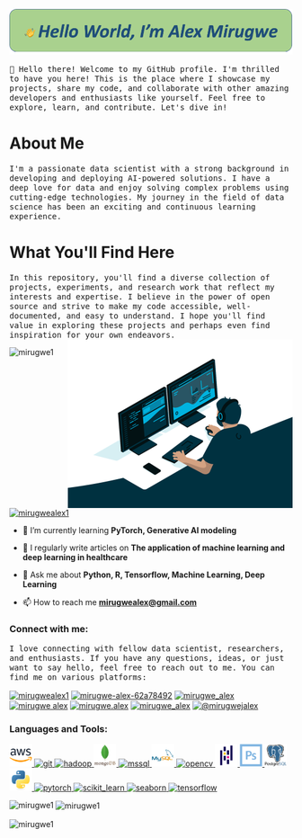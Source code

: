![MasterHead](https://github.com/mirugwe1/Data_Protection/blob/master/hello.png)

<p align="left">
  <samp>
👋 Hello there! Welcome to my GitHub profile. I'm thrilled to have you here! This is the place where I showcase my projects, share my code, and collaborate with other amazing developers and enthusiasts like yourself. Feel free to explore, learn, and contribute. Let's dive in!
</samp>
  
<h1 align="left"> About Me </h1>
<p align="left">
  <samp>
I'm a passionate data scientist with a strong background in developing and deploying AI-powered solutions. I have a deep love for data and enjoy solving complex problems using cutting-edge technologies. My journey in the field of data science has been an exciting and continuous learning experience.
</samp>
  
  
<h1 align="left"> What You'll Find Here </h1>
<p align="left">
  <samp>
In this repository, you'll find a diverse collection of projects, experiments, and research work that reflect my interests and expertise. I believe in the power of open source and strive to make my code accessible, well-documented, and easy to understand. I hope you'll find value in exploring these projects and perhaps even find inspiration for your own endeavors.
  </samp>

<img align="right" alt="Coding" width="400" src="https://github.com/mirugwe1/Data_Protection/blob/master/code.gif">

<p align="left"> <img src="https://komarev.com/ghpvc/?username=mirugwe1&label=Profile%20views&color=0e75b6&style=flat" alt="mirugwe1" /> </p>

<p align="left"> <a href="https://twitter.com/mirugwealex1" target="blank"><img src="https://img.shields.io/twitter/follow/mirugwealex1?logo=twitter&style=for-the-badge" alt="mirugwealex1" /></a> </p>

- 🌱 I’m currently learning **PyTorch, Generative AI modeling**

- 📝 I regularly write articles on   **The application of machine learning and deep learning in healthcare**

- 💬 Ask me about **Python, R, Tensorflow, Machine Learning, Deep Learning**
- 📫 How to reach me **mirugwealex@gmail.com**


<h3 align="left">Connect with me:</h3>
<p align="left">
  <samp>
I love connecting with fellow data scientist, researchers, and enthusiasts. If you have any questions, ideas, or just want to say hello, feel free to reach out to me. You can find me on various platforms:<br>
 </samp>
  
<p align="left">
<a href="https://twitter.com/mirugwealex1" target="blank"><img align="center" src="https://raw.githubusercontent.com/rahuldkjain/github-profile-readme-generator/master/src/images/icons/Social/twitter.svg" alt="mirugwealex1" height="30" width="40" /></a>
<a href="https://linkedin.com/in/mirugwe-alex" target="blank"><img align="center" src="https://raw.githubusercontent.com/rahuldkjain/github-profile-readme-generator/master/src/images/icons/Social/linked-in-alt.svg" alt="mirugwe-alex-62a78492" height="30" width="40" /></a>
<a href="https://stackoverflow.com/users/mirugwe_alex" target="blank"><img align="center" src="https://raw.githubusercontent.com/rahuldkjain/github-profile-readme-generator/master/src/images/icons/Social/stack-overflow.svg" alt="mirugwe_alex" height="30" width="40" /></a>
<a href="https://kaggle.com/mirugwe alex" target="blank"><img align="center" src="https://raw.githubusercontent.com/rahuldkjain/github-profile-readme-generator/master/src/images/icons/Social/kaggle.svg" alt="mirugwe alex" height="30" width="40" /></a>
<a href="https://fb.com/mirugwe.alex" target="blank"><img align="center" src="https://raw.githubusercontent.com/rahuldkjain/github-profile-readme-generator/master/src/images/icons/Social/facebook.svg" alt="mirugwe.alex" height="30" width="40" /></a>
<a href="https://instagram.com/mirugwe_alex" target="blank"><img align="center" src="https://raw.githubusercontent.com/rahuldkjain/github-profile-readme-generator/master/src/images/icons/Social/instagram.svg" alt="mirugwe_alex" height="30" width="40" /></a>
<a href="https://medium.com/@mirugwejalex" target="blank"><img align="center" src="https://raw.githubusercontent.com/rahuldkjain/github-profile-readme-generator/master/src/images/icons/Social/medium.svg" alt="@mirugwejalex" height="30" width="40" /></a>
</p>

<h3 align="left">Languages and Tools:</h3>
<p align="left"> <a href="https://aws.amazon.com" target="_blank" rel="noreferrer"> <img src="https://raw.githubusercontent.com/devicons/devicon/master/icons/amazonwebservices/amazonwebservices-original-wordmark.svg" alt="aws" width="40" height="40"/> </a> <a href="https://git-scm.com/" target="_blank" rel="noreferrer"> <img src="https://www.vectorlogo.zone/logos/git-scm/git-scm-icon.svg" alt="git" width="40" height="40"/> </a> <a href="https://hadoop.apache.org/" target="_blank" rel="noreferrer"> <img src="https://www.vectorlogo.zone/logos/apache_hadoop/apache_hadoop-icon.svg" alt="hadoop" width="40" height="40"/> </a> <a href="https://www.mongodb.com/" target="_blank" rel="noreferrer"> <img src="https://raw.githubusercontent.com/devicons/devicon/master/icons/mongodb/mongodb-original-wordmark.svg" alt="mongodb" width="40" height="40"/> </a> <a href="https://www.microsoft.com/en-us/sql-server" target="_blank" rel="noreferrer"> <img src="https://www.svgrepo.com/show/303229/microsoft-sql-server-logo.svg" alt="mssql" width="40" height="40"/> </a> <a href="https://www.mysql.com/" target="_blank" rel="noreferrer"> <img src="https://raw.githubusercontent.com/devicons/devicon/master/icons/mysql/mysql-original-wordmark.svg" alt="mysql" width="40" height="40"/> </a> <a href="https://opencv.org/" target="_blank" rel="noreferrer"> <img src="https://www.vectorlogo.zone/logos/opencv/opencv-icon.svg" alt="opencv" width="40" height="40"/> </a> <a href="https://pandas.pydata.org/" target="_blank" rel="noreferrer"> <img src="https://raw.githubusercontent.com/devicons/devicon/2ae2a900d2f041da66e950e4d48052658d850630/icons/pandas/pandas-original.svg" alt="pandas" width="40" height="40"/> </a> <a href="https://www.photoshop.com/en" target="_blank" rel="noreferrer"> <img src="https://raw.githubusercontent.com/devicons/devicon/master/icons/photoshop/photoshop-line.svg" alt="photoshop" width="40" height="40"/> </a> <a href="https://www.postgresql.org" target="_blank" rel="noreferrer"> <img src="https://raw.githubusercontent.com/devicons/devicon/master/icons/postgresql/postgresql-original-wordmark.svg" alt="postgresql" width="40" height="40"/> </a> <a href="https://www.python.org" target="_blank" rel="noreferrer"> <img src="https://raw.githubusercontent.com/devicons/devicon/master/icons/python/python-original.svg" alt="python" width="40" height="40"/> </a> <a href="https://pytorch.org/" target="_blank" rel="noreferrer"> <img src="https://www.vectorlogo.zone/logos/pytorch/pytorch-icon.svg" alt="pytorch" width="40" height="40"/> </a> <a href="https://scikit-learn.org/" target="_blank" rel="noreferrer"> <img src="https://upload.wikimedia.org/wikipedia/commons/0/05/Scikit_learn_logo_small.svg" alt="scikit_learn" width="40" height="40"/> </a> <a href="https://seaborn.pydata.org/" target="_blank" rel="noreferrer"> <img src="https://seaborn.pydata.org/_images/logo-mark-lightbg.svg" alt="seaborn" width="40" height="40"/> </a> <a href="https://www.tensorflow.org" target="_blank" rel="noreferrer"> <img src="https://www.vectorlogo.zone/logos/tensorflow/tensorflow-icon.svg" alt="tensorflow" width="40" height="40"/> </a> </p>

<p><img align="left" src="https://github-readme-stats.vercel.app/api/top-langs?username=mirugwe1&show_icons=true&locale=en&layout=compact" alt="mirugwe1" /></p>

<p>&nbsp;<img align="center" src="https://github-readme-stats.vercel.app/api?username=mirugwe1&show_icons=true&locale=en" alt="mirugwe1" /></p>

<p><img align="center" src="https://github-readme-streak-stats.herokuapp.com/?user=mirugwe1&" alt="mirugwe1" /></p>

